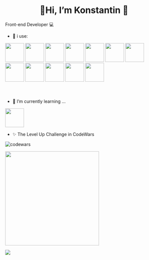 <h1 align="center">👋Hi, I’m Konstantin 👋</h1>

Front-end Developer 💻

- 👀 i use: 

<div style="margin-bottom: 20px;">
  <img width="60" src="https://cdn.jsdelivr.net/gh/devicons/devicon@latest/icons/html5/html5-original-wordmark.svg" />
  <img width="60" src="https://cdn.jsdelivr.net/gh/devicons/devicon@latest/icons/css3/css3-original-wordmark.svg" />
  <img width="60" src="https://cdn.jsdelivr.net/gh/devicons/devicon@latest/icons/sass/sass-original.svg" />
  <img width="60" src="https://cdn.jsdelivr.net/gh/devicons/devicon@latest/icons/git/git-original.svg" />
  <img width="60" src="https://cdn.jsdelivr.net/gh/devicons/devicon@latest/icons/javascript/javascript-original.svg" />
  <img width="60" src="https://cdn.jsdelivr.net/gh/devicons/devicon@latest/icons/typescript/typescript-original.svg" />
  <img width="60" src="https://cdn.jsdelivr.net/gh/devicons/devicon@latest/icons/vuejs/vuejs-original-wordmark.svg" />
  <img width="60" src="https://cdn.jsdelivr.net/gh/devicons/devicon@latest/icons/vitejs/vitejs-original.svg" />
  <img width="60" src="https://cdn.jsdelivr.net/gh/devicons/devicon@latest/icons/webpack/webpack-original.svg" />
  <img width="60" src="https://cdn.jsdelivr.net/gh/devicons/devicon@latest/icons/npm/npm-original-wordmark.svg" />
  <img width="60" src="https://cdn.jsdelivr.net/gh/devicons/devicon@latest/icons/vscode/vscode-original.svg" />
  <img width="60" src="https://cdn.jsdelivr.net/gh/devicons/devicon@latest/icons/figma/figma-original.svg" />
</div>
<br>

- 🌱 I’m currently learning ...

<img width="60" src="https://cdn.jsdelivr.net/gh/devicons/devicon@latest/icons/nodejs/nodejs-original-wordmark.svg" />


- ✨ The Level Up Challenge in CodeWars


![codewars](https://www.codewars.com/users/kostik-omsk/badges/large?theme=light)


<!--<img src="https://media3.giphy.com/media/7NoNw4pMNTvgc/giphy.gif?cid=790b76112f063f1da875d7e4088c061365ca27ecd455ba5c&rid=giphy.gif&ct=g" width="200"> -->

<img src="https://media1.tenor.com/m/VDO612VHll0AAAAd/monkey-buisness.gif" width="300">



![](https://github-profile-summary-cards.vercel.app/api/cards/profile-details?username=kostik-omsk&theme=nord_bright)

<!--
**kostik-omsk/kostik-omsk** is a ✨ _special_ ✨ repository because its `README.md` (this file) appears on your GitHub profile.


Here are some ideas to get you started:

- 🔭 I’m currently working on ...
- 🌱 I’m currently learning ...
- 👯 I’m looking to collaborate on ...
- 🤔 I’m looking for help with ...
- 💬 Ask me about ...
- 📫 How to reach me: ...
- 😄 Pronouns: ...
- ⚡ Fun fact: ...
-->
